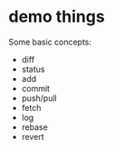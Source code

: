 # demo things

Some basic concepts:

- diff
- status
- add
- commit
- push/pull
- fetch
- log
- rebase
- revert

